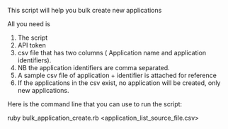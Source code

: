 This script will help you bulk create new applications 


All you need is 
1) The script
2) API token
3) csv file that has two columns ( Application name and application identifiers).
4)  NB the application identifiers are comma separated. 
5)  A sample csv file of application + identifier is attached for reference
6)  If the applications in the csv exist, no application will be created, only new applications.
 
Here is the command line that you can use to run the script:

ruby bulk_application_create.rb <API token> <application_list_source_file.csv>
